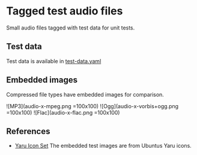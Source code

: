 # Tagged test audio files

Small audio files tagged with test data for unit tests.

## Test data

Test data is available in [test-data.yaml](test-data.yaml)

## Embedded images

Compressed file types have embedded images for comparison.

![MP3](audio-x-mpeg.png =100x100)
![Ogg](audio-x-vorbis+ogg.png =100x100)
![Flac](audio-x-flac.png =100x100)

## References

- [Yaru Icon Set](https://github.com/ubuntu/yaru) The embedded test images are
  from Ubuntus Yaru icons.
